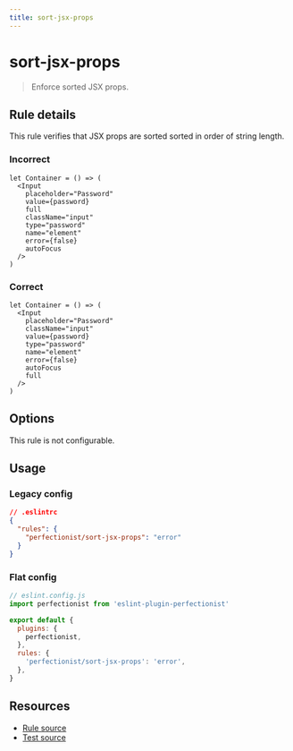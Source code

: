 ```yaml
---
title: sort-jsx-props
---
```


# sort-jsx-props

> Enforce sorted JSX props.

## Rule details

This rule verifies that JSX props are sorted sorted in order of string length.

### Incorrect

```tsx
let Container = () => (
  <Input
    placeholder="Password"
    value={password}
    full
    className="input"
    type="password"
    name="element"
    error={false}
    autoFocus
  />
)
```

### Correct

```tsx
let Container = () => (
  <Input
    placeholder="Password"
    className="input"
    value={password}
    type="password"
    name="element"
    error={false}
    autoFocus
    full
  />
)
```

## Options

This rule is not configurable.

## Usage

### Legacy config

```json
// .eslintrc
{
  "rules": {
    "perfectionist/sort-jsx-props": "error"
  }
}
```

### Flat config

```js
// eslint.config.js
import perfectionist from 'eslint-plugin-perfectionist'

export default {
  plugins: {
    perfectionist,
  },
  rules: {
    'perfectionist/sort-jsx-props': 'error',
  },
}
```

## Resources

- [Rule source](https://github.com/azat-io/eslint-plugin-perfectionist/blob/main/rules/sort-jsx-props.ts)
- [Test source](https://github.com/azat-io/eslint-plugin-perfectionist/blob/main/test/sort-jsx-props.test.ts)

